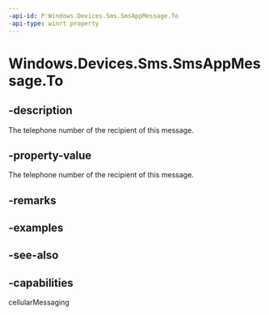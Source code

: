 ```yaml
---
-api-id: P:Windows.Devices.Sms.SmsAppMessage.To
-api-type: winrt property
---
```


<!-- Property syntax
public string To { get;  set; }
-->

# Windows.Devices.Sms.SmsAppMessage.To

## -description
The telephone number of the recipient of this message.

## -property-value
The telephone number of the recipient of this message.

## -remarks

## -examples

## -see-also


## -capabilities
cellularMessaging